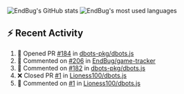 ![EndBug's GitHub stats](https://github-readme-stats.vercel.app/api?username=endbug&show_icons=true&theme=dark)
![EndBug's most used languages](https://github-readme-stats.vercel.app/api/top-langs/?username=endbug&layout=compact&theme=dark)

## ⚡ Recent Activity

<!--START_SECTION:activity-->
1. 💪 Opened PR [#184](https://github.com//dbots-pkg/dbots.js/pull/184) in [dbots-pkg/dbots.js](https://github.com//dbots-pkg/dbots.js)
2. 💬 Commented on [#206](https://github.com//EndBug/game-tracker/issues/206) in [EndBug/game-tracker](https://github.com//EndBug/game-tracker)
3. 💬 Commented on [#182](https://github.com//dbots-pkg/dbots.js/issues/182) in [dbots-pkg/dbots.js](https://github.com//dbots-pkg/dbots.js)
4. ❌ Closed PR [#1](https://github.com//Lioness100/dbots.js/pull/1) in [Lioness100/dbots.js](https://github.com//Lioness100/dbots.js)
5. 💬 Commented on [#1](https://github.com//Lioness100/dbots.js/issues/1) in [Lioness100/dbots.js](https://github.com//Lioness100/dbots.js)
<!--END_SECTION:activity-->
